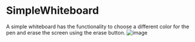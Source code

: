 # SimpleWhiteboard
A simple whiteboard has the functionality to choose a different color for the pen and erase the screen using the erase button.
![image](https://github.com/rampalliprakhar/SimpleWhiteboard/assets/114451266/0bdcc2a7-a43f-4593-a724-c91dc8fb6a32)
